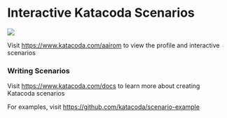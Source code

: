 # Interactive Katacoda Scenarios

[![](http://shields.katacoda.com/katacoda/aairom/count.svg)](https://www.katacoda.com/aairom "Get your profile on Katacoda.com")

Visit https://www.katacoda.com/aairom to view the profile and interactive scenarios

### Writing Scenarios
Visit https://www.katacoda.com/docs to learn more about creating Katacoda scenarios

For examples, visit https://github.com/katacoda/scenario-example
